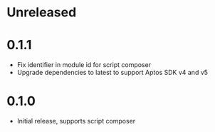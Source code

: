 
# Unreleased

# 0.1.1

- Fix identifier in module id for script composer
- Upgrade dependencies to latest to support Aptos SDK v4 and v5

# 0.1.0 

- Initial release, supports script composer
